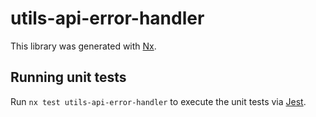 # utils-api-error-handler

This library was generated with [Nx](https://nx.dev).

## Running unit tests

Run `nx test utils-api-error-handler` to execute the unit tests via [Jest](https://jestjs.io).
